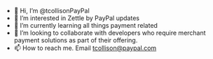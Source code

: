 - 👋 Hi, I’m @tcollisonPayPal
- 👀 I’m interested in Zettle by PayPal updates 
- 🌱 I’m currently learning all things payment related
- 💞️ I’m looking to collaborate with developers who require merchant payment solutions as part of their offering.
- 📫 How to reach me. Email tcollison@paypal.com 

<!---
tcollisonPayPal/tcollisonPayPal is a ✨ special ✨ repository because its `README.md` (this file) appears on your GitHub profile.
You can click the Preview link to take a look at your changes.
--->

